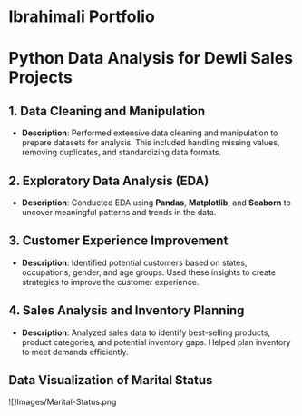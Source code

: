 # Ibrahimali Portfolio
# Python Data Analysis for Dewli Sales Projects
## **1. Data Cleaning and Manipulation**
- **Description**: Performed extensive data cleaning and manipulation to prepare datasets for analysis. This included handling missing values, removing duplicates, and standardizing data formats.
## **2. Exploratory Data Analysis (EDA)**
- **Description**: Conducted EDA using **Pandas**, **Matplotlib**, and **Seaborn** to uncover meaningful patterns and trends in the data.
## **3. Customer Experience Improvement**
- **Description**: Identified potential customers based on states, occupations, gender, and age groups. Used these insights to create strategies to improve the customer experience.
## **4. Sales Analysis and Inventory Planning**
- **Description**: Analyzed sales data to identify best-selling products, product categories, and potential inventory gaps. Helped plan inventory to meet demands efficiently.

## Data Visualization of Marital Status
  ![]Images/Marital-Status.png

